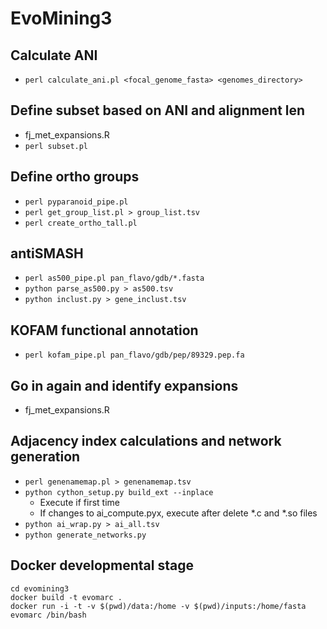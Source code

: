 # EvoMining3

## Calculate ANI
* `perl calculate_ani.pl <focal_genome_fasta> <genomes_directory>`

## Define subset based on ANI and alignment len
* fj_met_expansions.R
* `perl subset.pl`

## Define ortho groups
* `perl pyparanoid_pipe.pl`
* `perl get_group_list.pl > group_list.tsv`
* `perl create_ortho_tall.pl`

## antiSMASH
* `perl as500_pipe.pl pan_flavo/gdb/*.fasta`
* `python parse_as500.py > as500.tsv`
* `python inclust.py > gene_inclust.tsv`

## KOFAM functional annotation
* `perl kofam_pipe.pl pan_flavo/gdb/pep/89329.pep.fa`

## Go in again and identify expansions
* fj_met_expansions.R

## Adjacency index calculations and network generation
* `perl genenamemap.pl > genenamemap.tsv`
* `python cython_setup.py build_ext --inplace`
  * Execute if first time
  * If changes to ai_compute.pyx, execute after delete *.c and *.so files
* `python ai_wrap.py > ai_all.tsv`
* `python generate_networks.py`

## Docker developmental stage  
`cd evomining3  `  
`docker build -t evomarc .`  
`docker run -i -t -v $(pwd)/data:/home -v $(pwd)/inputs:/home/fasta evomarc /bin/bash`  


